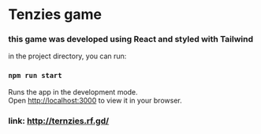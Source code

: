 # Tenzies game

### this game was developed using React and styled with Tailwind


in the project directory, you can run:
### `npm run start`

Runs the app in the development mode.\
Open [http://localhost:3000](http://localhost:3000) to view it in your browser.

### link: http://ternzies.rf.gd/

